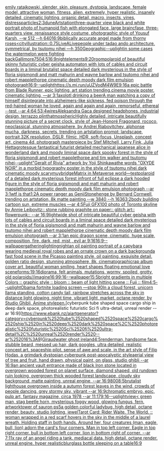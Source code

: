 [emily ratajkowski, slender, skin, pleasure, dystopia, landscape, female model, attractive woman, fitness, alien, extremely, hyper realistic, insanely detailed, cinematic lighting, organic detail, macro, insects, vines, distress](https://www.ebank.nz/aiartgenerator?category=emily%2520ratajkowski%2C%2520slender%2C%2520skin%2C%2520pleasure%2C%2520dystopia%2C%2520landscape%2C%2520female%2520model%2C%2520attractive%2520woman%2C%2520fitness%2C%2520alien%2C%2520extremely%2C%2520hyper%2520realistic%2C%2520insanely%2520detailed%2C%2520cinematic%2520lighting%2C%2520organic%2520detail%2C%2520macro%2C%2520insects%2C%2520vines%2C%2520distress)[particles](https://www.ebank.nz/aiartgenerator?category=particles)[2:3](https://www.ebank.nz/aiartgenerator?category=2%3A3)[dune](https://www.ebank.nz/aiartgenerator?category=dune)[Artstation](https://www.ebank.nz/aiartgenerator?category=Artstation)[three-quarter view black and white portrait photo of humanoid fish with elongated face, large braincfase, three-quarters view, renaissance style costume, photographic style of Yousuf Karsh, --w 512 --h 640](https://www.ebank.nz/aiartgenerator?category=three-quarter%2520view%2520black%2520and%2520white%2520portrait%2520photo%2520of%2520humanoid%2520fish%2520with%2520elongated%2520face%2C%2520large%2520braincfase%2C%2520three-quarters%2520view%2C%2520renaissance%2520style%2520costume%2C%2520photographic%2520style%2520of%2520Yousuf%2520Karsh%2C%2520--w%2520512%2520--h%2520640)[16:9](https://www.ebank.nz/aiartgenerator?category=16%3A9)[biblically accurate angel made from thorny roses](https://www.ebank.nz/aiartgenerator?category=biblically%2520accurate%2520angel%2520made%2520from%2520thorny%2520roses)[<city](https://www.ebank.nz/aiartgenerator?category=%3Ccity)[illustration](https://www.ebank.nz/aiartgenerator?category=illustration)[::0.75](https://www.ebank.nz/aiartgenerator?category=%3A%3A0.75)[LiveALive](https://www.ebank.nz/aiartgenerator?category=LiveALive)[people under tadao ando architecture, symmetrical, by tsutomu nihei —h 350](https://www.ebank.nz/aiartgenerator?category=people%2520under%2520tadao%2520ando%2520architecture%2C%2520symmetrical%2C%2520by%2520tsutomu%2520nihei%2520%E2%80%94h%2520350)[Geographic](https://www.ebank.nz/aiartgenerator?category=Geographic)[--uplight](https://www.ebank.nz/aiartgenerator?category=--uplight)[in some cases the watermelon were fighting back](https://www.ebank.nz/aiartgenerator?category=in%2520some%2520cases%2520the%2520watermelon%2520were%2520fighting%2520back)[Gallimore](https://www.ebank.nz/aiartgenerator?category=Gallimore)[750](https://www.ebank.nz/aiartgenerator?category=750)[4:5](https://www.ebank.nz/aiartgenerator?category=4%3A5)[16:9](https://www.ebank.nz/aiartgenerator?category=16%3A9)[night](https://www.ebank.nz/aiartgenerator?category=night)[elements](https://www.ebank.nz/aiartgenerator?category=elements)[9:20](https://www.ebank.nz/aiartgenerator?category=9%3A20)[room](https://www.ebank.nz/aiartgenerator?category=room)[polaroid of beautiful skinny futuristic cyber geisha automaton with lots of cables and circuit boards in a liminal brutalist space detailed dark mysterious in the style of floria sigismondi and matt mahurin and wayne barlow and tsutomo nihei and robert mapplethorpe cinematic depth moody dark film emulsion photograph](https://www.ebank.nz/aiartgenerator?category=polaroid%2520of%2520beautiful%2520skinny%2520futuristic%2520cyber%2520geisha%2520automaton%2520with%2520lots%2520of%2520cables%2520and%2520circuit%2520boards%2520in%2520a%2520liminal%2520brutalist%2520space%2520detailed%2520dark%2520mysterious%2520in%2520the%2520style%2520of%2520floria%2520sigismondi%2520and%2520matt%2520mahurin%2520and%2520wayne%2520barlow%2520and%2520tsutomo%2520nihei%2520and%2520robert%2520mapplethorpe%2520cinematic%2520depth%2520moody%2520dark%2520film%2520emulsion%2520photograph)[16:9](https://www.ebank.nz/aiartgenerator?category=16%3A9)[--uplight](https://www.ebank.nz/aiartgenerator?category=--uplight)[<https://s.mj.run/uUZVodM4W9E>](https://www.ebank.nz/aiartgenerator?category=%3Chttps%3A//s.mj.run/uUZVodM4W9E%3E)[9:16](https://www.ebank.nz/aiartgenerator?category=9%3A16)[a epic battle from Blade Runner, epic lighting, art station trending,cinema movie poster, cinematic lighting, —ar 3:1](https://www.ebank.nz/aiartgenerator?category=a%2520epic%2520battle%2520from%2520Blade%2520Runner%2C%2520epic%2520lighting%2C%2520art%2520station%2520trending%2Ccinema%2520movie%2520poster%2C%2520cinematic%2520lighting%2C%2520%E2%80%94ar%25203%3A1)[axolotl drinking a beer](https://www.ebank.nz/aiartgenerator?category=axolotl%2520drinking%2520a%2520beer)[A man watching a copy of himself disintegrate into alzheimers-like sickness, fed poison through the red-haired woman he loved, again and again and again, remorseful, ethereal --test --ar 4:6](https://www.ebank.nz/aiartgenerator?category=A%2520man%2520watching%2520a%2520copy%2520of%2520himself%2520disintegrate%2520into%2520alzheimers-like%2520sickness%2C%2520fed%2520poison%2520through%2520the%2520red-haired%2520woman%2520he%2520loved%2C%2520again%2520and%2520again%2520and%2520again%2C%2520remorseful%2C%2520ethereal%2520--test%2520--ar%25204%3A6)[4:5](https://www.ebank.nz/aiartgenerator?category=4%3A5)[3:4](https://www.ebank.nz/aiartgenerator?category=3%3A4)[wires](https://www.ebank.nz/aiartgenerator?category=wires)[Aleksandra Gaca designed headphones, industrial design, terrazzo plinth](https://www.ebank.nz/aiartgenerator?category=Aleksandra%2520Gaca%2520designed%2520headphones%2C%2520industrial%2520design%2C%2520terrazzo%2520plinth)[atmospheric](https://www.ebank.nz/aiartgenerator?category=atmospheric)[Highly detailed, intricate beautifully stunning picture of a secret clock, style of Jean-Honoré Fragonard, rococo, neoclassical, stunning atmosphere, by Andrei Riabovitchev, alphonse mucha, darkness, secrets, trending on artstation prompt: landscape, portrait,32K resolution, DSLR, filmic, HDR, soft-focus, Unsplash, concept art, cinema 4d, photograph masterpiece by Stef Mitchell, Larry Fink, Julia Hetta](https://www.ebank.nz/aiartgenerator?category=Highly%2520detailed%2C%2520intricate%2520beautifully%2520stunning%2520picture%2520of%2520a%2520secret%2520clock%2C%2520style%2520of%2520Jean-Honor%C3%A9%2520Fragonard%2C%2520rococo%2C%2520neoclassical%2C%2520stunning%2520atmosphere%2C%2520by%2520Andrei%2520Riabovitchev%2C%2520alphonse%2520mucha%2C%2520darkness%2C%2520secrets%2C%2520trending%2520on%2520artstation%2520prompt%3A%2520landscape%2C%2520portrait%2C32K%2520resolution%2C%2520DSLR%2C%2520filmic%2C%2520HDR%2C%2520soft-focus%2C%2520Unsplash%2C%2520concept%2520art%2C%2520cinema%25204d%2C%2520photograph%2520masterpiece%2520by%2520Stef%2520Mitchell%2C%2520Larry%2520Fink%2C%2520Julia%2520Hetta)[grotesque fantastical futurist detailed mechanical japanese alice in wonderland dark and moody liminal space dark spooky forest in the style of floria sigismondi and robert mapplethorpe and tim walker and tsutomu nihei](https://www.ebank.nz/aiartgenerator?category=grotesque%2520fantastical%2520futurist%2520detailed%2520mechanical%2520japanese%2520alice%2520in%2520wonderland%2520dark%2520and%2520moody%2520liminal%2520space%2520dark%2520spooky%2520forest%2520in%2520the%2520style%2520of%2520floria%2520sigismondi%2520and%2520robert%2520mapplethorpe%2520and%2520tim%2520walker%2520and%2520tsutomu%2520nihei)[--uplight](https://www.ebank.nz/aiartgenerator?category=--uplight)["Geralt of Rivia" artwork by Yoji Shinkawa](https://www.ebank.nz/aiartgenerator?category=%22Geralt%2520of%2520Rivia%22%2520artwork%2520by%2520Yoji%2520Shinkawa)[the words "OXYDE NOIR" in a morbid typography poster in the style of tsutomu nihei dark cinematic moody scary](https://www.ebank.nz/aiartgenerator?category=the%2520words%2520%22OXYDE%2520NOIR%22%2520in%2520a%2520morbid%2520typography%2520poster%2520in%2520the%2520style%2520of%2520tsutomu%2520nihei%2520dark%2520cinematic%2520moody%2520scary)[muybridge](https://www.ebank.nz/aiartgenerator?category=muybridge)[Matrix in Metaverse world](https://www.ebank.nz/aiartgenerator?category=Matrix%2520in%2520Metaverse%2520world)[—test](https://www.ebank.nz/aiartgenerator?category=%E2%80%94test)[polaroid of a detailed dark mysterious forest infront of full eclipse a dark hooded figure in the style of floria sigismondi and matt mahurin and robert mapplethorpe cinematic depth moody dark film emulsion photograph --ar 3:1](https://www.ebank.nz/aiartgenerator?category=polaroid%2520of%2520a%2520detailed%2520dark%2520mysterious%2520forest%2520infront%2520of%2520full%2520eclipse%2520a%2520dark%2520hooded%2520figure%2520in%2520the%2520style%2520of%2520floria%2520sigismondi%2520and%2520matt%2520mahurin%2520and%2520robert%2520mapplethorpe%2520cinematic%2520depth%2520moody%2520dark%2520film%2520emulsion%2520photograph%2520--ar%25203%3A1)[wtf is that](https://www.ebank.nz/aiartgenerator?category=wtf%2520is%2520that)[1:2](https://www.ebank.nz/aiartgenerator?category=1%3A2)[A power ranger as Genji](https://www.ebank.nz/aiartgenerator?category=A%2520power%2520ranger%2520as%2520Genji)[Stonehenge by Bernard Cornwell, trending on artstation, 8k matte painting --w 3840 --h 1636](https://www.ebank.nz/aiartgenerator?category=Stonehenge%2520by%2520Bernard%2520Cornwell%2C%2520trending%2520on%2520artstation%2C%25208k%2520matte%2520painting%2520--w%25203840%2520--h%25201636)[3:2](https://www.ebank.nz/aiartgenerator?category=3%3A2)[body building cartoon sun, extreme muscles —ar 4:5](https://www.ebank.nz/aiartgenerator?category=body%2520building%2520cartoon%2520sun%2C%2520extreme%2520muscles%2520%E2%80%94ar%25204%3A5)[Fuji GFX100 photo of Toronto skyline by Annie Leibovitz:: stone rubbing graphite on paper:: glitch art:: flowerpunk:: --ar 16:9](https://www.ebank.nz/aiartgenerator?category=Fuji%2520GFX100%2520photo%2520of%2520Toronto%2520skyline%2520by%2520Annie%2520Leibovitz%3A%3A%2520stone%2520rubbing%2520graphite%2520on%2520paper%3A%3A%2520glitch%2520art%3A%3A%2520flowerpunk%3A%3A%2520--ar%252016%3A9)[light](https://www.ebank.nz/aiartgenerator?category=light)[wide shot of intricate beautiful cyber geisha with lots of cables and circuit boards in a liminal space detailed dark mysterious in the style of floria sigismondi and matt mahurin and wayne barlow and tsutomo nihei and robert mapplethorpe cinematic depth moody dark film emulsion photograph --ar 3:1](https://www.ebank.nz/aiartgenerator?category=wide%2520shot%2520of%2520intricate%2520beautiful%2520cyber%2520geisha%2520with%2520lots%2520of%2520cables%2520and%2520circuit%2520boards%2520in%2520a%2520liminal%2520space%2520detailed%2520dark%2520mysterious%2520in%2520the%2520style%2520of%2520floria%2520sigismondi%2520and%2520matt%2520mahurin%2520and%2520wayne%2520barlow%2520and%2520tsutomo%2520nihei%2520and%2520robert%2520mapplethorpe%2520cinematic%2520depth%2520moody%2520dark%2520film%2520emulsion%2520photograph%2520--ar%25203%3A1)[an epic dragon scene, cinematic, huge scale, composition, fire, dark, red, mist , evil ar 9:16](https://www.ebank.nz/aiartgenerator?category=an%2520epic%2520dragon%2520scene%2C%2520cinematic%2C%2520huge%2520scale%2C%2520composition%2C%2520fire%2C%2520dark%2C%2520red%2C%2520mist%2520%2C%2520evil%2520ar%25209%3A16)[16:9](https://www.ebank.nz/aiartgenerator?category=16%3A9)[--wallpaper](https://www.ebank.nz/aiartgenerator?category=--wallpaper)[gathering](https://www.ebank.nz/aiartgenerator?category=gathering)[lighting](https://www.ebank.nz/aiartgenerator?category=lighting)[night](https://www.ebank.nz/aiartgenerator?category=night)[an oil painting portrait of a capybara wearing medieval royal robes and an ornate crown on a dark background](https://www.ebank.nz/aiartgenerator?category=an%2520oil%2520painting%2520portrait%2520of%2520a%2520capybara%2520wearing%2520medieval%2520royal%2520robes%2520and%2520an%2520ornate%2520crown%2520on%2520a%2520dark%2520background)[a fast food scene in the Picasso painting style, oil painting, exquisite detail, golden ratio design, stunning atmosphere, 8k, cinematographic](https://www.ebank.nz/aiartgenerator?category=a%2520fast%2520food%2520scene%2520in%2520the%2520Picasso%2520painting%2520style%2C%2520oil%2520painting%2C%2520exquisite%2520detail%2C%2520golden%2520ratio%2520design%2C%2520stunning%2520atmosphere%2C%25208k%2C%2520cinematographic)[rap album cover art, beautiful woman smiling, heart shapes floating emotional love scene](https://www.ebank.nz/aiartgenerator?category=rap%2520album%2520cover%2520art%2C%2520beautiful%2520woman%2520smiling%2C%2520heart%2520shapes%2520floating%2520emotional%2520love%2520scene)[forms:1](https://www.ebank.nz/aiartgenerator?category=forms%3A1)[9:16](https://www.ebank.nz/aiartgenerator?category=9%3A16)[diorama, felt animals, mutations, wormy, spoiled, grotty, old polaroids](https://www.ebank.nz/aiartgenerator?category=diorama%2C%2520felt%2520animals%2C%2520mutations%2C%2520wormy%2C%2520spoiled%2C%2520grotty%2C%2520old%2520polaroids)[//imagine16:9](https://www.ebank.nz/aiartgenerator?category=//imagine16%3A9)[9:16](https://www.ebank.nz/aiartgenerator?category=9%3A16)[--wallpaper](https://www.ebank.nz/aiartgenerator?category=--wallpaper)[15:5](https://www.ebank.nz/aiartgenerator?category=15%3A5)[bright gradients in multiple Colors :: graphic style :: bloom :: beam of light hitting scene :: Fuji :: film](https://www.ebank.nz/aiartgenerator?category=bright%2520gradients%2520in%2520multiple%2520Colors%2520%3A%3A%2520graphic%2520style%2520%3A%3A%2520bloom%2520%3A%3A%2520beam%2520of%2520light%2520hitting%2520scene%2520%3A%3A%2520Fuji%2520%3A%3A%2520film)[4:5](https://www.ebank.nz/aiartgenerator?category=4%3A5)[--uplight](https://www.ebank.nz/aiartgenerator?category=--uplight)[Obama fortnite loading screen —stop 90](https://www.ebank.nz/aiartgenerator?category=Obama%2520fortnite%2520loading%2520screen%2520%E2%80%94stop%252090)[In a cloud forest, unicorn llama standing, cotton candy tail, rainbow stretches across the sky in distance light glowing, night time, vibrant light, market, octane render, by Studio Ghibli, Anime style](https://www.ebank.nz/aiartgenerator?category=In%2520a%2520cloud%2520forest%2C%2520unicorn%2520llama%2520standing%2C%2520cotton%2520candy%2520tail%2C%2520rainbow%2520stretches%2520across%2520the%2520sky%2520in%2520distance%2520light%2520glowing%2C%2520night%2520time%2C%2520vibrant%2520light%2C%2520market%2C%2520octane%2520render%2C%2520by%2520Studio%2520Ghibli%2C%2520Anime%2520style)[pen.](https://www.ebank.nz/aiartgenerator?category=pen.)[cyberpunk tube shaped space cargo ship in deep dark space, photorealistic futuristic Sci fi ultra-detail, unreal render --ar 16:9](https://www.ebank.nz/aiartgenerator?category=cyberpunk%2520tube%2520shaped%2520space%2520cargo%2520ship%2520in%2520deep%2520dark%2520space%2C%2520photorealistic%2520futuristic%2520Sci%2520fi%2520ultra-detail%2C%2520unreal%2520render%2520--ar%252016%3A9)[Giraud](https://www.ebank.nz/aiartgenerator?category=Giraud)[water ghost ireland](https://www.ebank.nz/aiartgenerator?category=water%2520ghost%2520ireland)[4:5](https://www.ebank.nz/aiartgenerator?category=4%3A5)[render](https://www.ebank.nz/aiartgenerator?category=render)[man, handsome face, stubble beard, messed up hair, dark googles, ultra detailed, realistic concept art. spaceship pilot. sense of awe and scale, in the art style of Filip Hodas, a grimdark dystopian cyberpunk post-apocalyptic style](https://www.ebank.nz/aiartgenerator?category=man%2C%2520handsome%2520face%2C%2520stubble%2520beard%2C%2520messed%2520up%2520hair%2C%2520dark%2520googles%2C%2520ultra%2520detailed%2C%2520realistic%2520concept%2520art.%2520spaceship%2520pilot.%2520sense%2520of%2520awe%2520and%2520scale%2C%2520in%2520the%2520art%2520style%2520of%2520Filip%2520Hodas%2C%2520a%2520grimdark%2520dystopian%2520cyberpunk%2520post-apocalyptic%2520style)[aerial view of tree and fruit, hand drawn, physical paint, on glass, studio ghibli --ar 16:9](https://www.ebank.nz/aiartgenerator?category=aerial%2520view%2520of%2520tree%2520and%2520fruit%2C%2520hand%2520drawn%2C%2520physical%2520paint%2C%2520on%2520glass%2C%2520studio%2520ghibli%2520--ar%252016%3A9)[an ancient vault entrance made of black Iron stone located in overgrown wooded forest on planet surface, diamond shaped, old rundown ruin looking, overgrown thick wooded forest landscape, cloudy sky background, matte painting, unreal engine, --ar 16:9](https://www.ebank.nz/aiartgenerator?category=an%2520ancient%2520vault%2520entrance%2520made%2520of%2520black%2520Iron%2520stone%2520located%2520in%2520overgrown%2520wooded%2520forest%2520on%2520planet%2520surface%2C%2520diamond%2520shaped%2C%2520old%2520rundown%2520ruin%2520looking%2C%2520overgrown%2520thick%2520wooded%2520forest%2520landscape%2C%2520cloudy%2520sky%2520background%2C%2520matte%2520painting%2C%2520unreal%2520engine%2C%2520--ar%252016%3A9)[800](https://www.ebank.nz/aiartgenerator?category=800)[8:5](https://www.ebank.nz/aiartgenerator?category=8%3A5)[brutalist lighthouse overgrown inside a autumn forest leaves in the wind, crowds of people dancing, grey stormy sky, vibrant --ar 16:9](https://www.ebank.nz/aiartgenerator?category=brutalist%2520lighthouse%2520overgrown%2520inside%2520a%2520autumn%2520forest%2520leaves%2520in%2520the%2520wind%2C%2520crowds%2520of%2520people%2520dancing%2C%2520grey%2520stormy%2520sky%2C%2520vibrant%2520--ar%252016%3A9)[chromatic embryo, epic, pulp art, fantasy magazine, circa 1978 --ar 11:17](https://www.ebank.nz/aiartgenerator?category=chromatic%2520embryo%2C%2520epic%2C%2520pulp%2520art%2C%2520fantasy%2520magazine%2C%2520circa%25201978%2520--ar%252011%3A17)[9:16](https://www.ebank.nz/aiartgenerator?category=9%3A16)[--uplight](https://www.ebank.nz/aiartgenerator?category=--uplight)[view](https://www.ebank.nz/aiartgenerator?category=view)[< green man, stag beetle horn, mysterious foggy wood, glowing fungus, fern, artwork](https://www.ebank.nz/aiartgenerator?category=%3C%2520green%2520man%2C%2520stag%2520beetle%2520horn%2C%2520mysterious%2520foggy%2520wood%2C%2520glowing%2520fungus%2C%2520fern%2C%2520artwork)[tower of sauron ps5](https://www.ebank.nz/aiartgenerator?category=tower%2520of%2520sauron%2520ps5)[a golden colorful ladybug, high detail, octane render, beauty, studio lighting, jewel](https://www.ebank.nz/aiartgenerator?category=a%2520golden%2520colorful%2520ladybug%2C%2520high%2520detail%2C%2520octane%2520render%2C%2520beauty%2C%2520studio%2520lighting%2C%2520jewel)[Tarot Card: Rider Waite. The World. :: woman wrapped in a red scarf hovers in the sky in the middle of a laurel wreath. Holding staff in both hands. Around her, four creatures (man, eagle, bull, lion) adorn the card's four corners. Man in top left corner. Eagle in top right corner. bull in bottom left corner. lion in bottom right of corner. --ar 7:11](https://www.ebank.nz/aiartgenerator?category=Tarot%2520Card%3A%2520Rider%2520Waite.%2520The%2520World.%2520%3A%3A%2520woman%2520wrapped%2520in%2520a%2520red%2520scarf%2520hovers%2520in%2520the%2520sky%2520in%2520the%2520middle%2520of%2520a%2520laurel%2520wreath.%2520Holding%2520staff%2520in%2520both%2520hands.%2520Around%2520her%2C%2520four%2520creatures%2520%28man%2C%2520eagle%2C%2520bull%2C%2520lion%29%2520adorn%2520the%2520card%27s%2520four%2520corners.%2520Man%2520in%2520top%2520left%2520corner.%2520Eagle%2520in%2520top%2520right%2520corner.%2520bull%2520in%2520bottom%2520left%2520corner.%2520lion%2520in%2520bottom%2520right%2520of%2520corner.%2520--ar%25207%3A11)[x ray of an angel riding a tank. mediacal data. high detail. octane render. unreal engine. hyper realistic](https://www.ebank.nz/aiartgenerator?category=x%2520ray%2520of%2520an%2520angel%2520riding%2520a%2520tank.%2520mediacal%2520data.%2520high%2520detail.%2520octane%2520render.%2520unreal%2520engine.%2520hyper%2520realistic)[blur](https://www.ebank.nz/aiartgenerator?category=blur)[glass bottle sleeping on a table](https://www.ebank.nz/aiartgenerator?category=glass%2520bottle%2520sleeping%2520on%2520a%2520table)[16:9](https://www.ebank.nz/aiartgenerator?category=16%3A9)
